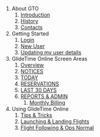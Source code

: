 1. About GTO
    1. [Introduction](./Introduction)
    1. [History](./History)
    1. [Contacts](./Contacts)
1. Getting Started
    1. [Login](Login)
    1. [New User](./New_user)
    1. [Updating my user details](./User_details)
1. GlideTime Online Screen Areas
    1. [Overview](./Overview)
    1. [NOTICES](./Notices)
    1. [TODAY](./Today)
    1. [RESERVATIONS](./Reservations)
    1. [LAST 30 DAYS](./Last_30_days)
    1. [REPORTS & ADMIN](./Reports_admin)
        1. [Monthly Billing](./MonthlyBilling)
1. Using GlideTime Online
    1. [Tips & Tricks](./Tips)
    1. [Launching & Landing Flights](./New_flight)
    1. [Flight Following & Ops Normal](./Flight_following)
